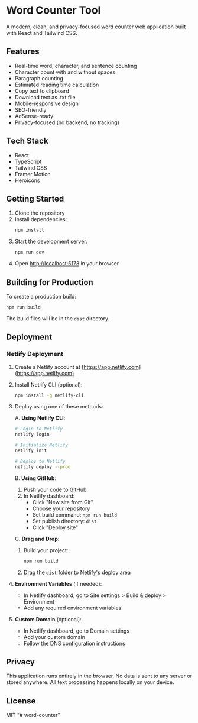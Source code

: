 # Word Counter Tool

A modern, clean, and privacy-focused word counter web application built with React and Tailwind CSS.

## Features

- Real-time word, character, and sentence counting
- Character count with and without spaces
- Paragraph counting
- Estimated reading time calculation
- Copy text to clipboard
- Download text as .txt file
- Mobile-responsive design
- SEO-friendly
- AdSense-ready
- Privacy-focused (no backend, no tracking)

## Tech Stack

- React
- TypeScript
- Tailwind CSS
- Framer Motion
- Heroicons

## Getting Started

1. Clone the repository
2. Install dependencies:
   ```bash
   npm install
   ```
3. Start the development server:
   ```bash
   npm run dev
   ```
4. Open [http://localhost:5173](http://localhost:5173) in your browser

## Building for Production

To create a production build:

```bash
npm run build
```

The build files will be in the `dist` directory.

## Deployment

### Netlify Deployment

1. Create a Netlify account at [https://app.netlify.com](https://app.netlify.com)

2. Install Netlify CLI (optional):
   ```bash
   npm install -g netlify-cli
   ```

3. Deploy using one of these methods:

   A. **Using Netlify CLI**:
   ```bash
   # Login to Netlify
   netlify login
   
   # Initialize Netlify
   netlify init
   
   # Deploy to Netlify
   netlify deploy --prod
   ```

   B. **Using GitHub**:
   1. Push your code to GitHub
   2. In Netlify dashboard:
      - Click "New site from Git"
      - Choose your repository
      - Set build command: `npm run build`
      - Set publish directory: `dist`
      - Click "Deploy site"

   C. **Drag and Drop**:
   1. Build your project:
      ```bash
      npm run build
      ```
   2. Drag the `dist` folder to Netlify's deploy area

4. **Environment Variables** (if needed):
   - In Netlify dashboard, go to Site settings > Build & deploy > Environment
   - Add any required environment variables

5. **Custom Domain** (optional):
   - In Netlify dashboard, go to Domain settings
   - Add your custom domain
   - Follow the DNS configuration instructions

## Privacy

This application runs entirely in the browser. No data is sent to any server or stored anywhere. All text processing happens locally on your device.

## License

MIT "# word-counter" 
